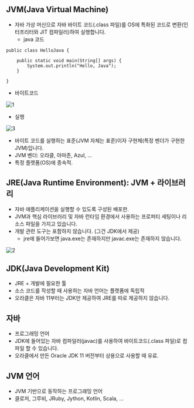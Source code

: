 ## JVM(Java Virtual Machine)
* 자바 가상 머신으로 자바 바이트 코드(.class 파일)를 OS에 특화된 코드로 변환(인터프리터와 JIT 컴파일러)하여 실행합니다.
  * java 코드
```
public class HelloJava {

    public static void main(String[] args) {
        System.out.println("Hello, Java");
    }

}
```
  * 바이트코드   

![1]()

  * 실행

![3]()

* 바이트 코드를 실행하는 표준(JVM 자체는 표준)이자 구현체(특정 벤더가 구현한 JVM)입니다.
* JVM 벤더: 오라클, 아마존, Azul, ...
* 특정 플랫폼(OS)에 종속적.

## JRE(Java Runtime Environment): JVM + 라이브러리
* 자바 애플리케이션을 실행할 수 있도록 구성된 배포판.
* JVM과 핵심 라이브러리 및 자바 런타임 환경에서 사용하는 프로퍼티 세팅이나 리소스 파일을 가지고 있습니다.
* 개발 관련 도구는 포함하지 않습니다. (그건 JDK에서 제공)   
  * jre에 들어가보면 java.exe는 존재하지만 javac.exe는 존재하지 않습니다.   

![2]()   

## JDK(Java Development Kit)
* JRE + 개발에 필요한 툴
* 소스 코드를 작성할 때 사용하는 자바 언어는 플랫폼에 독립적
* 오라클은 자바 11부터는 JDK만 제공하여 JRE를 따로 제공하지 않습니다.

## 자바
* 프로그래밍 언어
* JDK에 들어있는 자바 컴파일러(javac)를 사용하여 바이트코드(.class 파일)로 컴파일 할 수 있습니다.
* 오라클에서 만든 Oracle JDK 11 버전부터 상용으로 사용할 때 유료.

## JVM 언어
* JVM 기반으로 동작하는 프로그래밍 언어
* 클로저, 그루비, JRuby, Jython, Kotlin, Scala, ...